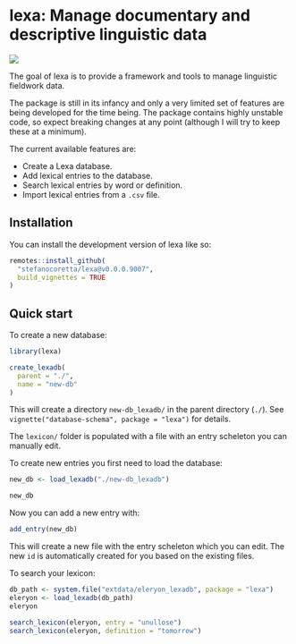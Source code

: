 
<!-- README.md is generated from README.Rmd. Please edit that file -->

# lexa: Manage documentary and descriptive linguistic data

<!-- badges: start -->

[![](https://img.shields.io/badge/devel%20version-0.0.0.9007-orange.svg)](https://github.com/stefanocoretta/lexa)
<!-- badges: end -->

The goal of lexa is to provide a framework and tools to manage
linguistic fieldwork data.

The package is still in its infancy and only a very limited set of
features are being developed for the time being. The package contains
highly unstable code, so expect breaking changes at any point (although
I will try to keep these at a minimum).

The current available features are:

-   Create a Lexa database.
-   Add lexical entries to the database.
-   Search lexical entries by word or definition.
-   Import lexical entries from a `.csv` file.

## Installation

You can install the development version of lexa like so:

``` r
remotes::install_github(
  "stefanocoretta/lexa@v0.0.0.9007",
  build_vignettes = TRUE
)
```

## Quick start

To create a new database:

``` r
library(lexa)

create_lexadb(
  parent = "./",
  name = "new-db"
)
```

This will create a directory `new-db_lexadb/` in the parent directory
(`./`). See `vignette("database-schema", package = "lexa")` for details.

The `lexicon/` folder is populated with a file with an entry scheleton
you can manually edit.

To create new entries you first need to load the database:

``` r
new_db <- load_lexadb("./new-db_lexadb")

new_db
```

Now you can add a new entry with:

``` r
add_entry(new_db)
```

This will create a new file with the entry scheleton which you can edit.
The new `id` is automatically created for you based on the existing
files.

To search your lexicon:

``` r
db_path <- system.file("extdata/eleryon_lexadb", package = "lexa")
eleryon <- load_lexadb(db_path)
eleryon

search_lexicon(eleryon, entry = "unullose")
search_lexicon(eleryon, definition = "tomorrow")
```
